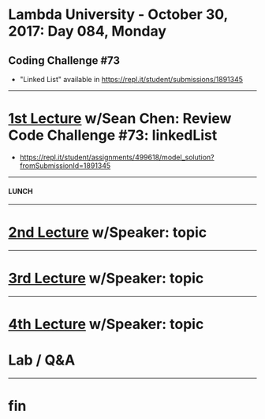 # Lambda University - October 30, 2017: Day 084, Monday
## Coding Challenge #73
- "Linked List" available in https://repl.it/student/submissions/1891345
***
# [1st Lecture](https://youtu.be/6Ilb270zYpU) w/Sean Chen: Review Code Challenge #73: linkedList
- https://repl.it/student/assignments/499618/model_solution?fromSubmissionId=1891345

***
#### LUNCH
***
# [2nd Lecture](VIDEO_RECORDED_NOT_POSTED) w/Speaker: topic
***
# [3rd Lecture](VIDEO_RECORDED_NOT_POSTED) w/Speaker: topic
***
# [4th Lecture](VIDEO_RECORDED_NOT_POSTED) w/Speaker: topic
# Lab / Q&A
***
# fin
